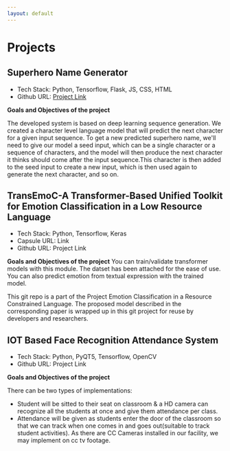 ```yaml
---
layout: default
---
```


# <span class='red_h1'>Projects</span>


## <i class="fa-solid fa-square-ring"></i> Superhero Name Generator
* Tech Stack: Python, Tensorflow, Flask, JS, CSS, HTML
* Github URL: [Project Link](https://github.com/avishek-018/Superhero-Name-Generator)
  
**Goals and Objectives of the project**

The developed system is based on deep learning sequence generation. We created a character level language model that will predict the next character for a given input sequence. To get a new predicted superhero name, we'll need to give our model a seed input, which can be a single character or a sequence of characters, and the model will then produce the next character it thinks should come after the input sequence.This character is then added to the seed input to create a new input, which is then used again to generate the next character, and so on.

## TransEmoC-A Transformer-Based Unified Toolkit for Emotion Classification in a Low Resource Language


* Tech Stack: Python, Tensorflow, Keras
* Capsule URL: Link
* Github URL: Project Link

**Goals and Objectives of the project**
You can train/validate transformer models with this module. The datset has been attached for the ease of use. You can also predict emotion from textual expression with the trained model.

This git repo is a part of the Project Emotion Classification in a Resource Constrained Language. The proposed model described in the corresponding paper is wrapped up in this git project for reuse by developers and researchers.

## IOT Based Face Recognition Attendance System
* Tech Stack: Python, PyQT5, Tensorflow, OpenCV
* Github URL: Project Link

**Goals and Objectives of the project**

There can be two types of implementations:

* Student will be sitted to their seat on classroom & a HD camera can recognize all the students at once and give them attendance per class.
* Attendance will be given as students enter the door of the classroom so that we can track when one comes in and goes out(suitable to track student activities). As there are CC Cameras installed in our facility, we may implement on cc tv footage.
